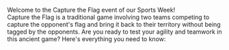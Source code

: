 Welcome to the Capture the Flag event of our Sports Week!\
Capture the Flag is a traditional game involving two teams competing to capture the opponent's flag and bring it back to their territory without being tagged by the opponents.
Are you ready to test your agility and teamwork in this ancient game? Here's everything you need to know: